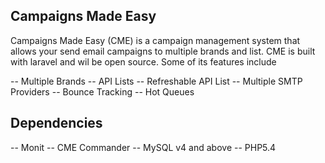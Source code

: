 ## Campaigns Made Easy

Campaigns Made Easy (CME) is a campaign management system that allows your send email campaigns to multiple brands and list. CME is built with laravel
and wil be open source. Some of its features include

-- Multiple Brands
-- API Lists
-- Refreshable API List
-- Multiple SMTP Providers
-- Bounce Tracking
-- Hot Queues

## Dependencies
-- Monit
-- CME Commander
-- MySQL v4 and above
-- PHP5.4

